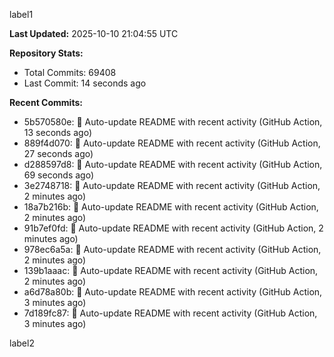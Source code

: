 
label1 
<!-- ACTIVITY_START -->
**Last Updated:** 2025-10-10 21:04:55 UTC

**Repository Stats:**
- Total Commits: 69408
- Last Commit: 14 seconds ago

**Recent Commits:**
- 5b570580e: 🤖 Auto-update README with recent activity (GitHub Action, 13 seconds ago)
- 889f4d070: 🤖 Auto-update README with recent activity (GitHub Action, 27 seconds ago)
- d288597d8: 🤖 Auto-update README with recent activity (GitHub Action, 69 seconds ago)
- 3e2748718: 🤖 Auto-update README with recent activity (GitHub Action, 2 minutes ago)
- 18a7b216b: 🤖 Auto-update README with recent activity (GitHub Action, 2 minutes ago)
- 91b7ef0fd: 🤖 Auto-update README with recent activity (GitHub Action, 2 minutes ago)
- 978ec6a5a: 🤖 Auto-update README with recent activity (GitHub Action, 2 minutes ago)
- 139b1aaac: 🤖 Auto-update README with recent activity (GitHub Action, 2 minutes ago)
- a6d78a80b: 🤖 Auto-update README with recent activity (GitHub Action, 3 minutes ago)
- 7d189fc87: 🤖 Auto-update README with recent activity (GitHub Action, 3 minutes ago)
<!-- ACTIVITY_END -->

label2
